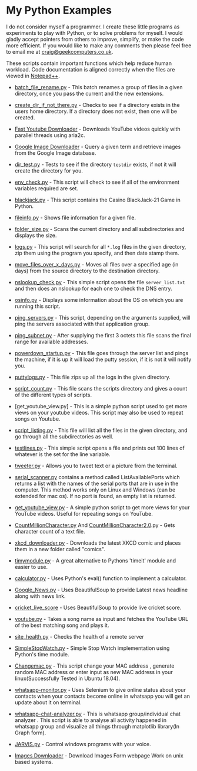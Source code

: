 
# My Python Examples

I do not consider myself a programmer. I create these little programs as experiments to play with Python, or to solve problems for myself. I would gladly accept pointers from others to improve, simplify, or make the code more efficient. If you would like to make any comments then please feel free to email me at craig@geekcomputers.co.uk.

These scripts contain important functions which help reduce human workload.
Code documentation is aligned correctly when the files are viewed in [Notepad++](https://notepad-plus-plus.org/).

- [batch_file_rename.py](https://github.com/geekcomputers/Python/blob/master/batch_file_rename.py) - This batch renames a group of files in a given directory, once you pass the current and the new extensions.

- [create_dir_if_not_there.py](https://github.com/geekcomputers/Python/blob/master/create_dir_if_not_there.py) - Checks to see if a directory exists in the users home directory. If a directory does not exist, then one will be created.

- [Fast Youtube Downloader](https://github.com/geekcomputers/Python/blob/master/youtube-downloader%20fast.py) - Downloads YouTube videos quickly with parallel threads using aria2c.

- [Google Image Downloader](https://github.com/geekcomputers/Python/tree/master/Google_Image_Downloader) - Query a given term and retrieve images from the Google Image database.

- [dir_test.py](https://github.com/geekcomputers/Python/blob/master/dir_test.py) - Tests to see if the directory `testdir` exists, if not it will create the directory for you.

- [env_check.py](https://github.com/geekcomputers/Python/blob/master/env_check.py) - This script will check to see if all of the environment variables required are set.

- [blackjack.py](https://github.com/Ratna04priya/Python/blob/master/BlackJack_game/blackjack.py) - This script contains the Casino BlackJack-21 Game in Python.

- [fileinfo.py](https://github.com/geekcomputers/Python/blob/master/fileinfo.py) - Shows file information for a given file.

- [folder_size.py](https://github.com/geekcomputers/Python/blob/master/folder_size.py) - Scans the current directory and all subdirectories and displays the size.

- [logs.py](https://github.com/geekcomputers/Python/blob/master/logs.py) - This script will search for all `*.log` files in the given directory, zip them using the program you specify, and then date stamp them.

- [move_files_over_x_days.py](https://github.com/geekcomputers/Python/blob/master/move_files_over_x_days.py) - Moves all files over a specified age (in days) from the source directory to the destination directory.

- [nslookup_check.py](https://github.com/geekcomputers/Python/blob/master/nslookup_check.py) - This simple script opens the file `server_list.txt` and then does an nslookup for each one to check the DNS entry.

- [osinfo.py](https://github.com/geekcomputers/Python/blob/master/osinfo.py) - Displays some information about the OS on which you are running this script.

- [ping_servers.py](https://github.com/geekcomputers/Python/blob/master/ping_servers.py) - This script, depending on the arguments supplied, will ping the servers associated with that application group.

- [ping_subnet.py](https://github.com/geekcomputers/Python/blob/master/ping_subnet.py) - After supplying the first 3 octets this file scans the final range for available addresses.

- [powerdown_startup.py](https://github.com/geekcomputers/Python/blob/master/powerdown_startup.py) - This file goes through the server list and pings the machine, if it is up it will load the putty session, if it is not it will notify you.

- [puttylogs.py](https://github.com/geekcomputers/Python/blob/master/puttylogs.py) -  This file zips up all the logs in the given directory.

- [script_count.py](https://github.com/geekcomputers/Python/blob/master/script_count.py) - This file scans the scripts directory and gives a count of the different types of scripts.

- [get_youtube_view.py] - This is a simple python script used to get more views on your youtube videos. This script may also be used to repeat songs on Youtube. 

- [script_listing.py](https://github.com/geekcomputers/Python/blob/master/script_listing.py) - This file will list all the files in the given directory, and go through all the subdirectories as well.

- [testlines.py](https://github.com/geekcomputers/Python/blob/master/testlines.py) - This simple script opens a file and prints out 100 lines of whatever is the set for the line variable.

- [tweeter.py](https://github.com/geekcomputers/Python/blob/master/tweeter.py) - Allows you to tweet text or a picture from the terminal.

- [serial_scanner.py](https://github.com/geekcomputers/Python/blob/master/serial_scanner.py) contains a method called ListAvailablePorts which returns a list with the names of the serial ports that are in use in the computer. This method works only on Linux and Windows (can be extended for mac os). If no port is found, an empty list is returned.

- [get_youtube_view.py](https://github.com/geekcomputers/Python/blob/master/get_youtube_view.py) - A simple python script to get more views for your YouTube videos. Useful for repeating songs on YouTube.

- [CountMillionCharacter.py](https://github.com/geekcomputers/Python/blob/master/CountMillionCharacter.py) And [CountMillionCharacter2.0](https://github.com/geekcomputers/Python/blob/master/CountMillionCharacters-2.0.py).py - Gets character count of a text file.

- [xkcd_downloader.py](https://github.com/geekcomputers/Python/blob/master/xkcd_downloader.py) - Downloads the latest XKCD comic and places them in a new folder called "comics".

- [timymodule.py](https://github.com/geekcomputers/Python/blob/master/timymodule.py) - A great alternative to Pythons 'timeit' module and easier to use.

- [calculator.py](https://github.com/geekcomputers/Python/blob/master/calculator.py) - Uses Python's eval() function to implement a calculator.

- [Google_News.py](https://github.com/geekcomputers/Python/blob/master/Google_News.py) - Uses BeautifulSoup to provide Latest news headline along with news link.

- [cricket_live_score](https://github.com/geekcomputers/Python/blob/master/Cricket_score.py) - Uses BeautifulSoup to provide live cricket score.

- [youtube.py](https://github.com/geekcomputers/Python/blob/master/youtube.py) - Takes a song name as input and fetches the YouTube URL of the best matching song and plays it.  

- [site_health.py](https://github.com/geekcomputers/Python/blob/master/site_health.py) - Checks the health of a remote server

- [SimpleStopWatch.py](https://github.com/geekcomputers/Python/blob/master/SimpleStopWatch.py) - Simple Stop Watch implementation using Python's time module. 

- [Changemac.py](https://github.com/geekcomputers/Python/blob/master/changemac.py) - This script change your MAC address , generate random MAC address or enter input as new MAC address in your linux(Successfully Tested in Ubuntu 18.04). 
- [whatsapp-monitor.py](https://github.com/geekcomputers/Python/blob/master/whatsapp-monitor.py) - Uses Selenium to give online status about your contacts when your contacts become online in whatsapp you will get an update about it on terminal.

- [whatsapp-chat-analyzer.py](https://github.com/subahanii/whatsapp-Chat-Analyzer) - This is whatsapp group/individual chat analyzer .
This script is able to analyse all activity happened in whatsapp group and visualize all things through matplotlib library(In Graph form).

- [JARVIS.py](https://git.io/fjH8m) - Control windows programs with your voice.


- [Images Downloader](https://git.io/JvnJh) - Download Images Form webpage Work on unix based systems.


